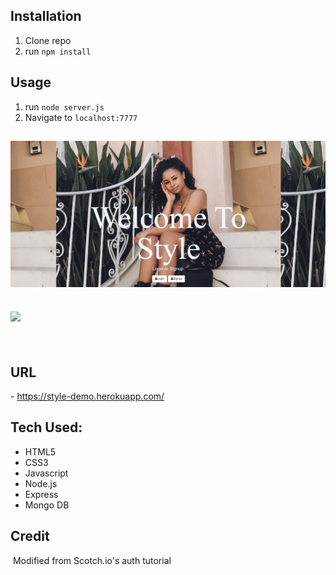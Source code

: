 ## Installation

1. Clone repo
2. run `npm install`

## Usage

1. run `node server.js`
2. Navigate to `localhost:7777`

## <img src="Screenshot1.png">
## <img src="Screenshot222.png">
​
## URL 
​- https://style-demo.herokuapp.com/

## Tech Used:
- HTML5
- CSS3
- Javascript
- Node.js
- Express
- Mongo DB

## Credit
​
Modified from Scotch.io's auth tutorial